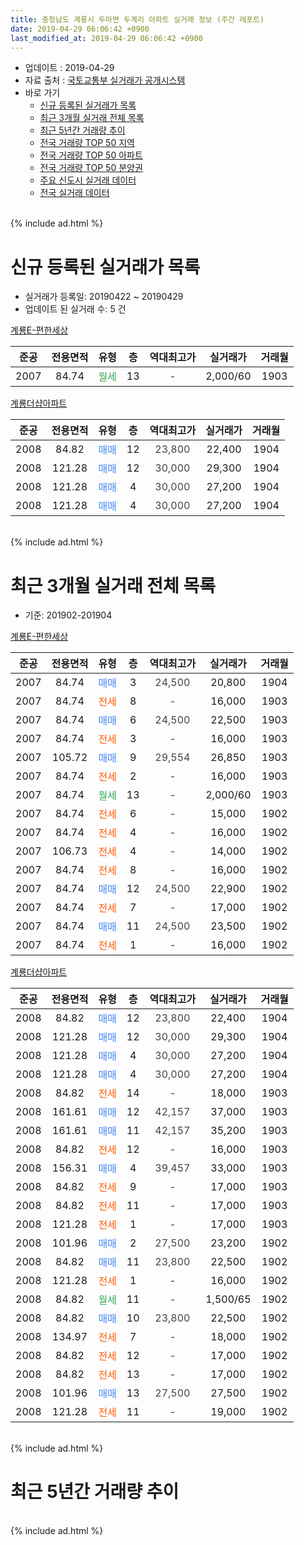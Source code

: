 ```yaml
---
title: 충청남도 계룡시 두마면 두계리 아파트 실거래 정보 (주간 레포트)
date: 2019-04-29 06:06:42 +0900
last_modified_at: 2019-04-29 06:06:42 +0900
---
```


* 업데이트 : 2019-04-29
* 자료 출처 : [국토교통부 실거래가 공개시스템](http://rt.molit.go.kr)
* 바로 가기
    * [신규 등록된 실거래가 목록](#신규-등록된-실거래가-목록)
    * [최근 3개월 실거래 전체 목록](#최근-3개월-실거래-전체-목록)
    * [최근 5년간 거래량 추이](#최근-5년간-거래량-추이)
    * [전국 거래량 TOP 50 지역](https://inasie.github.io/apt-trade-info/최근-3개월-전국에서-가장-거래가-많이-발생한-지역)
    * [전국 거래량 TOP 50 아파트](https://inasie.github.io/apt-trade-info/최근-3개월-전국에서-가장-거래가-많이-발생한-아파트)
    * [전국 거래량 TOP 50 분양권](https://inasie.github.io/apt-trade-info/최근-3개월-전국에서-가장-거래가-많이-발생한-분양권)
    * [주요 신도시 실거래 데이터](https://inasie.github.io/apt-trade-info/주요-신도시)
    * [전국 실거래 데이터](https://inasie.github.io/apt-trade-info/전국)
<br>
{% include ad.html %}
<br>

# 신규 등록된 실거래가 목록
* 실거래가 등록일: 20190422 ~ 20190429
* 업데이트 된 실거래 수: 5 건


[계룡E-편한세상](https://search.naver.com/search.naver?query=%EC%B6%A9%EC%B2%AD%EB%82%A8%EB%8F%84+%EA%B3%84%EB%A3%A1%EC%8B%9C+%EB%91%90%EB%A7%88%EB%A9%B4+%EB%91%90%EA%B3%84%EB%A6%AC+%EA%B3%84%EB%A3%A1E-%ED%8E%B8%ED%95%9C%EC%84%B8%EC%83%81)

|준공|전용면적|유형|층|역대최고가|실거래가|거래월|
|:---:|:---:|:---:|:---:|:---:|:---:|:---:|
|2007|84.74|<span style="color:#34a853">월세</span>|13|<span style="color:#444444">-</span>|2,000/60|1903|

[계룡더샵아파트](https://search.naver.com/search.naver?query=%EC%B6%A9%EC%B2%AD%EB%82%A8%EB%8F%84+%EA%B3%84%EB%A3%A1%EC%8B%9C+%EB%91%90%EB%A7%88%EB%A9%B4+%EB%91%90%EA%B3%84%EB%A6%AC+%EA%B3%84%EB%A3%A1%EB%8D%94%EC%83%B5%EC%95%84%ED%8C%8C%ED%8A%B8)

|준공|전용면적|유형|층|역대최고가|실거래가|거래월|
|:---:|:---:|:---:|:---:|:---:|:---:|:---:|
|2008|84.82|<span style="color:#4285f3">매매</span>|12|<span style="color:#444444">23,800</span>|22,400|1904|
|2008|121.28|<span style="color:#4285f3">매매</span>|12|<span style="color:#444444">30,000</span>|29,300|1904|
|2008|121.28|<span style="color:#4285f3">매매</span>|4|<span style="color:#444444">30,000</span>|27,200|1904|
|2008|121.28|<span style="color:#4285f3">매매</span>|4|<span style="color:#444444">30,000</span>|27,200|1904|


<br>
{% include ad.html %}
<br>

# 최근 3개월 실거래 전체 목록
* 기준: 201902-201904


[계룡E-편한세상](https://search.naver.com/search.naver?query=%EC%B6%A9%EC%B2%AD%EB%82%A8%EB%8F%84+%EA%B3%84%EB%A3%A1%EC%8B%9C+%EB%91%90%EB%A7%88%EB%A9%B4+%EB%91%90%EA%B3%84%EB%A6%AC+%EA%B3%84%EB%A3%A1E-%ED%8E%B8%ED%95%9C%EC%84%B8%EC%83%81)

|준공|전용면적|유형|층|역대최고가|실거래가|거래월|
|:---:|:---:|:---:|:---:|:---:|:---:|:---:|
|2007|84.74|<span style="color:#4285f3">매매</span>|3|<span style="color:#444444">24,500</span>|20,800|1904|
|2007|84.74|<span style="color:#ff5a00">전세</span>|8|<span style="color:#444444">-</span>|16,000|1903|
|2007|84.74|<span style="color:#4285f3">매매</span>|6|<span style="color:#444444">24,500</span>|22,500|1903|
|2007|84.74|<span style="color:#ff5a00">전세</span>|3|<span style="color:#444444">-</span>|16,000|1903|
|2007|105.72|<span style="color:#4285f3">매매</span>|9|<span style="color:#444444">29,554</span>|26,850|1903|
|2007|84.74|<span style="color:#ff5a00">전세</span>|2|<span style="color:#444444">-</span>|16,000|1903|
|2007|84.74|<span style="color:#34a853">월세</span>|13|<span style="color:#444444">-</span>|2,000/60|1903|
|2007|84.74|<span style="color:#ff5a00">전세</span>|6|<span style="color:#444444">-</span>|15,000|1902|
|2007|84.74|<span style="color:#ff5a00">전세</span>|4|<span style="color:#444444">-</span>|16,000|1902|
|2007|106.73|<span style="color:#ff5a00">전세</span>|4|<span style="color:#444444">-</span>|14,000|1902|
|2007|84.74|<span style="color:#ff5a00">전세</span>|8|<span style="color:#444444">-</span>|16,000|1902|
|2007|84.74|<span style="color:#4285f3">매매</span>|12|<span style="color:#444444">24,500</span>|22,900|1902|
|2007|84.74|<span style="color:#ff5a00">전세</span>|7|<span style="color:#444444">-</span>|17,000|1902|
|2007|84.74|<span style="color:#4285f3">매매</span>|11|<span style="color:#444444">24,500</span>|23,500|1902|
|2007|84.74|<span style="color:#ff5a00">전세</span>|1|<span style="color:#444444">-</span>|16,000|1902|

[계룡더샵아파트](https://search.naver.com/search.naver?query=%EC%B6%A9%EC%B2%AD%EB%82%A8%EB%8F%84+%EA%B3%84%EB%A3%A1%EC%8B%9C+%EB%91%90%EB%A7%88%EB%A9%B4+%EB%91%90%EA%B3%84%EB%A6%AC+%EA%B3%84%EB%A3%A1%EB%8D%94%EC%83%B5%EC%95%84%ED%8C%8C%ED%8A%B8)

|준공|전용면적|유형|층|역대최고가|실거래가|거래월|
|:---:|:---:|:---:|:---:|:---:|:---:|:---:|
|2008|84.82|<span style="color:#4285f3">매매</span>|12|<span style="color:#444444">23,800</span>|22,400|1904|
|2008|121.28|<span style="color:#4285f3">매매</span>|12|<span style="color:#444444">30,000</span>|29,300|1904|
|2008|121.28|<span style="color:#4285f3">매매</span>|4|<span style="color:#444444">30,000</span>|27,200|1904|
|2008|121.28|<span style="color:#4285f3">매매</span>|4|<span style="color:#444444">30,000</span>|27,200|1904|
|2008|84.82|<span style="color:#ff5a00">전세</span>|14|<span style="color:#444444">-</span>|18,000|1903|
|2008|161.61|<span style="color:#4285f3">매매</span>|12|<span style="color:#444444">42,157</span>|37,000|1903|
|2008|161.61|<span style="color:#4285f3">매매</span>|11|<span style="color:#444444">42,157</span>|35,200|1903|
|2008|84.82|<span style="color:#ff5a00">전세</span>|12|<span style="color:#444444">-</span>|16,000|1903|
|2008|156.31|<span style="color:#4285f3">매매</span>|4|<span style="color:#444444">39,457</span>|33,000|1903|
|2008|84.82|<span style="color:#ff5a00">전세</span>|9|<span style="color:#444444">-</span>|17,000|1903|
|2008|84.82|<span style="color:#ff5a00">전세</span>|11|<span style="color:#444444">-</span>|17,000|1903|
|2008|121.28|<span style="color:#ff5a00">전세</span>|1|<span style="color:#444444">-</span>|17,000|1903|
|2008|101.96|<span style="color:#4285f3">매매</span>|2|<span style="color:#444444">27,500</span>|23,200|1902|
|2008|84.82|<span style="color:#4285f3">매매</span>|11|<span style="color:#444444">23,800</span>|22,500|1902|
|2008|121.28|<span style="color:#ff5a00">전세</span>|1|<span style="color:#444444">-</span>|16,000|1902|
|2008|84.82|<span style="color:#34a853">월세</span>|11|<span style="color:#444444">-</span>|1,500/65|1902|
|2008|84.82|<span style="color:#4285f3">매매</span>|10|<span style="color:#444444">23,800</span>|22,500|1902|
|2008|134.97|<span style="color:#ff5a00">전세</span>|7|<span style="color:#444444">-</span>|18,000|1902|
|2008|84.82|<span style="color:#ff5a00">전세</span>|12|<span style="color:#444444">-</span>|17,000|1902|
|2008|84.82|<span style="color:#ff5a00">전세</span>|13|<span style="color:#444444">-</span>|17,000|1902|
|2008|101.96|<span style="color:#4285f3">매매</span>|13|<span style="color:#444444">27,500</span>|27,500|1902|
|2008|121.28|<span style="color:#ff5a00">전세</span>|11|<span style="color:#444444">-</span>|19,000|1902|


<br>
{% include ad.html %}
<br>

# 최근 5년간 거래량 추이


<div style="width:100%;">
    <canvas id="deal_progress" height="200"></canvas>
</div>

<script>
new Chart(document.getElementById("deal_progress"), {
    type: 'line',
    data: {
        labels: ['201404','201405','201406','201407','201408','201409','201410','201411','201412','201501','201502','201503','201504','201505','201506','201507','201508','201509','201510','201511','201512','201601','201602','201603','201604','201605','201606','201607','201608','201609','201610','201611','201612','201701','201702','201703','201704','201705','201706','201707','201708','201709','201710','201711','201712','201801','201802','201803','201804','201805','201806','201807','201808','201809','201810','201811','201812','201901','201902','201903','201904'],
        datasets: [{
            label: '매매',
            pointRadius: 1,
            data: [10, 9, 11, 8, 6, 8, 6, 10, 6, 10, 9, 9, 7, 9, 9, 4, 14, 9, 16, 19, 8, 19, 12, 16, 10, 12, 14, 7, 6, 11, 66, 25, 7, 5, 5, 15, 14, 9, 17, 9, 14, 11, 9, 12, 7, 12, 7, 9, 5, 7, 11, 5, 12, 3, 5, 5, 7, 9, 6, 5, 5],
            borderColor: "rgba(255, 201, 14, 1)",
            backgroundColor: "rgba(255, 201, 14, 0.5)",
            fill: false,
            lineTension: 0
        },{
            label: '전월세',
            pointRadius: 1,
            data: [5, 4, 8, 7, 9, 17, 8, 10, 28, 11, 9, 12, 4, 10, 11, 4, 7, 14, 9, 10, 5, 19, 12, 5, 5, 4, 10, 6, 7, 7, 7, 9, 20, 11, 16, 17, 7, 9, 9, 5, 10, 9, 7, 13, 10, 17, 9, 9, 3, 11, 5, 4, 6, 8, 9, 4, 10, 16, 12, 9, 0],
            borderColor: "rgba(0, 141, 185, 1)",
            backgroundColor: "rgba(0, 141, 185, 0.5)",
            fill: false,
            lineTension: 0
        }
        ]
    },
    options: {
        responsive: true,
        title: {
            display: false
        },
        tooltips: {
            mode: 'index',
            intersect: false
        },
        hover: {
            mode: 'nearest',
            intersect: true
        },
        scales: {
            xAxes: [{
                display: true,
                scaleLabel: {
                    display: true,
                    labelString: '년/월'
                }
            }],
            yAxes: [{
                display: true,
                ticks: {
                    suggestedMin: 0,
                },
                scaleLabel: {
                    display: true,
                    labelString: '실거래 수'
                }
            }]
        }
    }
});

</script>


<br>
{% include ad.html %}
<br>

